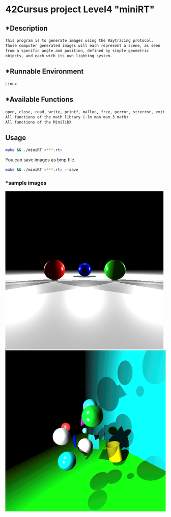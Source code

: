 # 42Cursus project Level4 "miniRT"

## *Description

    This program is to generate images using the Raytracing protocol. 
    Those computer generated images will each represent a scene, as seen from a specific angle and position, defined by simple geometric objects, and each with its own lighting system.

## *Runnable Environment

    Linux

## *Available Functions

    open, close, read, write, printf, malloc, free, perror, strerror, exit
    All functions of the math library (-lm man man 3 math)
    All functions of the MinilibX

## Usage

```bash
make && ./miniRT <***.rt> 
```

You can save images as bmp file.

```bash
make && ./miniRT <***.rt> --save
```

### *sample images
<img src=https://github.com/efefish/42C_L04-miniRT/blob/main/sample_img/2021-04-27_8.34.27%20(2).png>
<img src=https://github.com/efefish/42C_L04-miniRT/blob/main/sample_img/2021-04-27_8.48.57%20(2).png>
